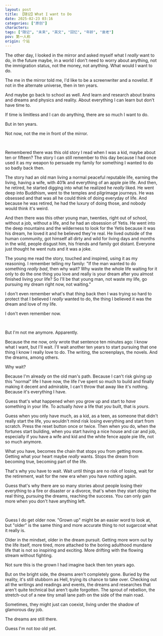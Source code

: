 ```yaml
---
layout: post
title: 【随记】What I want to Do
date: 2025-02-23 03:16
categories: ["原创"]
characters: 
tags: ["随记", "未来", "英文", "回忆", "年龄", "衰老"]
pov: 第一人称
origin: 个站
---
```


The other day, I looked in the mirror and asked myself what I *really* want to do, in the future maybe, in a world I don't need to worry about anything, not the immigration status, not the money, not anything. What would I want to do.

The me in the mirror told me, I'd like to be a screenwriter and a novelist. If not in the alternate universe, then in ten years.

And maybe go back to school as well. And learn and research about brains and dreams and physics and reality. About everything I can learn but don't have time to.

If time is limitless and I can do anything, there are so much I want to do.

But in ten years.

Not now, not the me in front of the mirror.

<br>

Remembered there was this old story I read when I was a kid, maybe about ten or fifteen? The story I can still remember to this day because I had once used it as my weapon to persuade my family for something I wanted to do so badly back then.

The story had an old man living a normal peaceful reputable life, earning the living, having a wife, with 401k and everything of an apple pie life. And then, he retired, he started digging into what he realized he *really* liked. He went deep into Buddhism, went to the temples and pilgrimage journeys. He was obsessed and that was all he could think of doing everyday of life. And because he was retired, he had the luxury of doing those, and nobody would think it's weird.

And then there was this other young man, twenties, right out of school, without a job, without a life, and *he* had an obsession of Yetis. He went into the deep mountains and the wilderness to look for the Yetis because it was his dream, he loved it and he believed they're real. He lived outside of the human community, got himself all dirty and wild for living days and months in the wild, people disgust him, his friends and family got distant. Everyone just thought he went nuts and it was a joke.

The young me read the story, touched and inspired, using it as my reasoning. I remember telling my family: "If the man wanted to do something *really bad*, then why wait? Why waste the whole life waiting for it only to do the one thing you love and really is your dream after you almost finished living your life? So I'll be that young man, not waste my life, go pursuing my dream right now, not waiting."

I don't even remember what's that *thing* back then I was trying so hard to protect that I believed I *really* wanted to do, the thing I believed it was the dream and love of my life.

I don't even remember now.

<br>

But I'm not me anymore. Apparently.

Because the me now, only wrote that sentence ten minutes ago: I know what I want, but I'll wait. I'll wait another ten years to start pursuing that one thing I know I really love to do. The writing, the screenplays, the novels. And the dreams, among others.

Why wait?

Because I'm already on the old man's path. Because I can't risk giving up this "normal" life I have now, the life I've spent so much to build and finally making it decent and admirable, I can't throw that away like it's nothing. Because it's everything I have.

Guess that's what happened when you grow up and start to *have* something in your life. To actually *have* a life that *you* built, that is *yours*.

Guess when you only have much, as a kid, as a teen, as someone that didn't really start the life, you wouldn't mind risk losing everything and start from scratch. Press the reset button once or twice. Then when you do, when the fortunes start building, when you start having a nice house and car and job, especially if you have a wife and kid and the white fence apple pie life, not so much anymore.

What you have, becomes the chain that stops you from getting more. Getting what your heart maybe *really* wants. Stops the dream from becoming true, becoming part of the life.

That's why you have to wait. Wait until things are no risk of losing, wait for the retirement, wait for the new era when you have nothing again.

Guess that's why there are so many stories about people losing their everything to a fire or disaster or a divorce, that's when they start doing the real thing, pursuing the dreams, reaching the success. You can only gain more when you don't have anything left.

<br>

Guess I do get older now. "Grown up" might be an easier word to look at, but "older" is the same thing and more accurate thing to not sugarcoat what it really is.

Older in the mindset, older in the dream pursuit. Getting more worn out by the life itself, more tired, more attached to the boring adulthood mundane life that is not so inspiring and exciting. More drifting with the flowing stream without fighting.

Not sure this is the grown I had imagine back then ten years ago.

But on the bright side, the dreams aren't completely gone. Buried by the reality, it's still stubborn as Hell, trying its chance to take over. Checking out all the writings and readings and events, the dreams and researches that aren't quite technical but aren't quite forgotten. The sprout of rebellion, the stretch-out of a new tiny small lane path on the side of the main road.

Sometimes, they might just can coexist, living under the shadow of glamorous day job.

The dreams are still there.

Guess I'm not *too* old yet.
